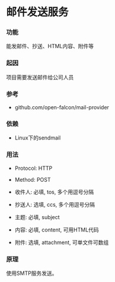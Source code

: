 # 邮件发送服务

### 功能
能发邮件、抄送、HTML内容、附件等

### 起因
项目需要发送邮件给公司人员

### 参考
- github.com/open-falcon/mail-provider

### 依赖
- Linux下的sendmail

### 用法

- Protocol: HTTP

- Method: POST

- 收件人: 必填, tos, 多个用逗号分隔

- 抄送人: 选填, ccs, 多个用逗号分隔

- 主题: 必填, subject

- 内容: 必填, content, 可用HTML代码

- 附件: 选填, attachment, 可单文件可数组

### 原理
使用SMTP服务发送。